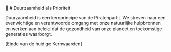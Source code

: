 🌿 # Duurzaamheid als Prioriteit

Duurzaamheid is een kernprincipe van de Piratenpartij. We streven naar een evenwichtige en verantwoorde omgang met onze natuurlijke hulpbronnen en werken aan beleid dat de gezondheid van onze planeet en toekomstige generaties waarborgt.

[Einde van de huidige Kernwaarden]
